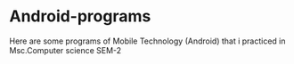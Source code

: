 # Android-programs
Here are some programs of Mobile Technology (Android) that i practiced in Msc.Computer science SEM-2
